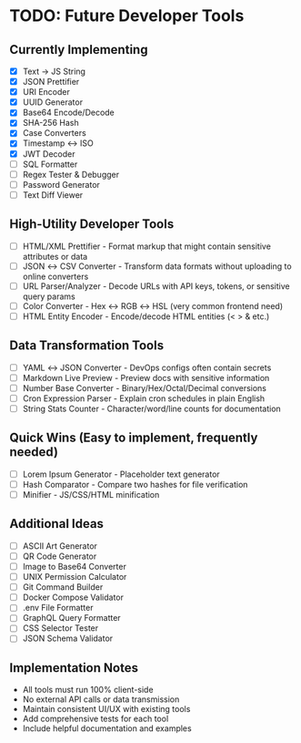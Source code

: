 # TODO: Future Developer Tools

## Currently Implementing
- [x] Text → JS String
- [x] JSON Prettifier
- [x] URI Encoder
- [x] UUID Generator
- [x] Base64 Encode/Decode
- [x] SHA-256 Hash
- [x] Case Converters
- [x] Timestamp ↔ ISO
- [x] JWT Decoder
- [ ] SQL Formatter
- [ ] Regex Tester & Debugger
- [ ] Password Generator
- [ ] Text Diff Viewer

## High-Utility Developer Tools
- [ ] HTML/XML Prettifier - Format markup that might contain sensitive attributes or data
- [ ] JSON ↔ CSV Converter - Transform data formats without uploading to online converters
- [ ] URL Parser/Analyzer - Decode URLs with API keys, tokens, or sensitive query params
- [ ] Color Converter - Hex ↔ RGB ↔ HSL (very common frontend need)
- [ ] HTML Entity Encoder - Encode/decode HTML entities (&lt; &gt; &amp; etc.)

## Data Transformation Tools
- [ ] YAML ↔ JSON Converter - DevOps configs often contain secrets
- [ ] Markdown Live Preview - Preview docs with sensitive information
- [ ] Number Base Converter - Binary/Hex/Octal/Decimal conversions
- [ ] Cron Expression Parser - Explain cron schedules in plain English
- [ ] String Stats Counter - Character/word/line counts for documentation

## Quick Wins (Easy to implement, frequently needed)
- [ ] Lorem Ipsum Generator - Placeholder text generator
- [ ] Hash Comparator - Compare two hashes for file verification
- [ ] Minifier - JS/CSS/HTML minification

## Additional Ideas
- [ ] ASCII Art Generator
- [ ] QR Code Generator
- [ ] Image to Base64 Converter
- [ ] UNIX Permission Calculator
- [ ] Git Command Builder
- [ ] Docker Compose Validator
- [ ] .env File Formatter
- [ ] GraphQL Query Formatter
- [ ] CSS Selector Tester
- [ ] JSON Schema Validator

## Implementation Notes
- All tools must run 100% client-side
- No external API calls or data transmission
- Maintain consistent UI/UX with existing tools
- Add comprehensive tests for each tool
- Include helpful documentation and examples